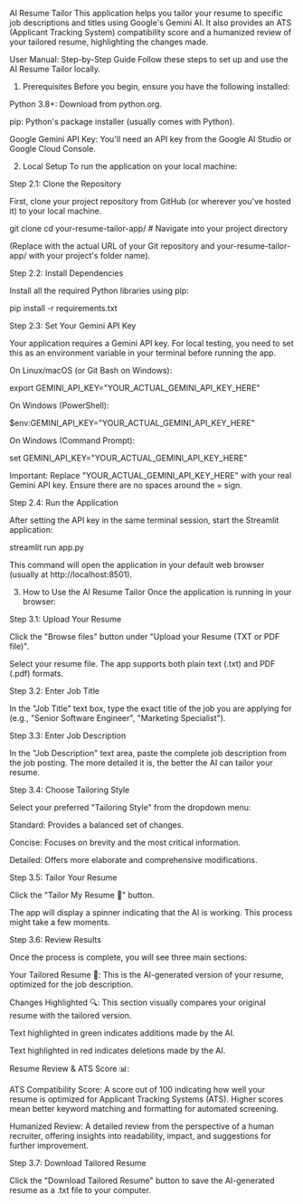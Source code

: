 AI Resume Tailor
This application helps you tailor your resume to specific job descriptions and titles using Google's Gemini AI. It also provides an ATS (Applicant Tracking System) compatibility score and a humanized review of your tailored resume, highlighting the changes made.

User Manual: Step-by-Step Guide
Follow these steps to set up and use the AI Resume Tailor locally.

1. Prerequisites
Before you begin, ensure you have the following installed:

Python 3.8+: Download from python.org.

pip: Python's package installer (usually comes with Python).

Google Gemini API Key: You'll need an API key from the Google AI Studio or Google Cloud Console.

2. Local Setup
To run the application on your local machine:

Step 2.1: Clone the Repository

First, clone your project repository from GitHub (or wherever you've hosted it) to your local machine.

git clone <your-repository-url>
cd your-resume-tailor-app/ # Navigate into your project directory

(Replace <your-repository-url> with the actual URL of your Git repository and your-resume-tailor-app/ with your project's folder name).

Step 2.2: Install Dependencies

Install all the required Python libraries using pip:

pip install -r requirements.txt

Step 2.3: Set Your Gemini API Key

Your application requires a Gemini API key. For local testing, you need to set this as an environment variable in your terminal before running the app.

On Linux/macOS (or Git Bash on Windows):

export GEMINI_API_KEY="YOUR_ACTUAL_GEMINI_API_KEY_HERE"

On Windows (PowerShell):

$env:GEMINI_API_KEY="YOUR_ACTUAL_GEMINI_API_KEY_HERE"

On Windows (Command Prompt):

set GEMINI_API_KEY="YOUR_ACTUAL_GEMINI_API_KEY_HERE"

Important: Replace "YOUR_ACTUAL_GEMINI_API_KEY_HERE" with your real Gemini API key. Ensure there are no spaces around the = sign.

Step 2.4: Run the Application

After setting the API key in the same terminal session, start the Streamlit application:

streamlit run app.py

This command will open the application in your default web browser (usually at http://localhost:8501).

3. How to Use the AI Resume Tailor
Once the application is running in your browser:

Step 3.1: Upload Your Resume

Click the "Browse files" button under "Upload your Resume (TXT or PDF file)".

Select your resume file. The app supports both plain text (.txt) and PDF (.pdf) formats.

Step 3.2: Enter Job Title

In the "Job Title" text box, type the exact title of the job you are applying for (e.g., "Senior Software Engineer", "Marketing Specialist").

Step 3.3: Enter Job Description

In the "Job Description" text area, paste the complete job description from the job posting. The more detailed it is, the better the AI can tailor your resume.

Step 3.4: Choose Tailoring Style

Select your preferred "Tailoring Style" from the dropdown menu:

Standard: Provides a balanced set of changes.

Concise: Focuses on brevity and the most critical information.

Detailed: Offers more elaborate and comprehensive modifications.

Step 3.5: Tailor Your Resume

Click the "Tailor My Resume 🚀" button.

The app will display a spinner indicating that the AI is working. This process might take a few moments.

Step 3.6: Review Results

Once the process is complete, you will see three main sections:

Your Tailored Resume 🎉: This is the AI-generated version of your resume, optimized for the job description.

Changes Highlighted 🔍: This section visually compares your original resume with the tailored version.

Text highlighted in green indicates additions made by the AI.

Text highlighted in red indicates deletions made by the AI.

Resume Review & ATS Score 📊:

ATS Compatibility Score: A score out of 100 indicating how well your resume is optimized for Applicant Tracking Systems (ATS). Higher scores mean better keyword matching and formatting for automated screening.

Humanized Review: A detailed review from the perspective of a human recruiter, offering insights into readability, impact, and suggestions for further improvement.

Step 3.7: Download Tailored Resume

Click the "Download Tailored Resume" button to save the AI-generated resume as a .txt file to your computer.
